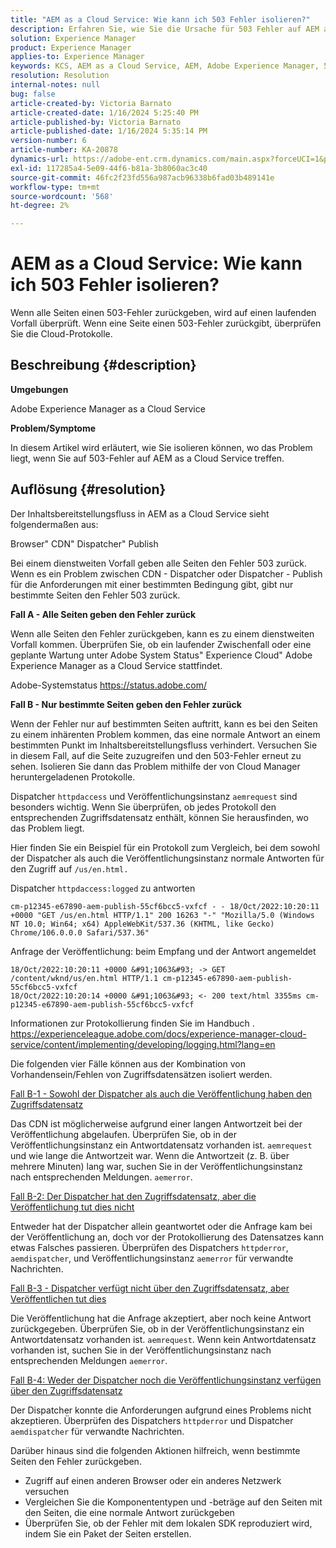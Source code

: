 ```yaml
---
title: "AEM as a Cloud Service: Wie kann ich 503 Fehler isolieren?"
description: Erfahren Sie, wie Sie die Ursache für 503 Fehler auf AEM as a Cloud Service finden.
solution: Experience Manager
product: Experience Manager
applies-to: Experience Manager
keywords: KCS, AEM as a Cloud Service, AEM, Adobe Experience Manager, 503 Fehler
resolution: Resolution
internal-notes: null
bug: false
article-created-by: Victoria Barnato
article-created-date: 1/16/2024 5:25:40 PM
article-published-by: Victoria Barnato
article-published-date: 1/16/2024 5:35:14 PM
version-number: 6
article-number: KA-20878
dynamics-url: https://adobe-ent.crm.dynamics.com/main.aspx?forceUCI=1&pagetype=entityrecord&etn=knowledgearticle&id=da091843-94b4-ee11-a569-6045bd006704
exl-id: 117285a4-5e09-44f6-b81a-3b8060ac3c40
source-git-commit: 46fc2f23fd556a987acb96338b6fad03b489141e
workflow-type: tm+mt
source-wordcount: '568'
ht-degree: 2%

---
```


# AEM as a Cloud Service: Wie kann ich 503 Fehler isolieren?


Wenn alle Seiten einen 503-Fehler zurückgeben, wird auf einen laufenden Vorfall überprüft. Wenn eine Seite einen 503-Fehler zurückgibt, überprüfen Sie die Cloud-Protokolle.

## Beschreibung {#description}


<b>Umgebungen</b>

Adobe Experience Manager as a Cloud Service

<b>Problem/Symptome</b>

In diesem Artikel wird erläutert, wie Sie isolieren können, wo das Problem liegt, wenn Sie auf 503-Fehler auf AEM as a Cloud Service treffen.


## Auflösung {#resolution}


Der Inhaltsbereitstellungsfluss in AEM as a Cloud Service sieht folgendermaßen aus:

Browser&quot; CDN&quot; Dispatcher&quot; Publish

Bei einem dienstweiten Vorfall geben alle Seiten den Fehler 503 zurück. Wenn es ein Problem zwischen CDN - Dispatcher oder Dispatcher - Publish für die Anforderungen mit einer bestimmten Bedingung gibt, gibt nur bestimmte Seiten den Fehler 503 zurück.

<b>Fall A - Alle Seiten geben den Fehler zurück</b>

Wenn alle Seiten den Fehler zurückgeben, kann es zu einem dienstweiten Vorfall kommen. Überprüfen Sie, ob ein laufender Zwischenfall oder eine geplante Wartung unter Adobe System Status&quot; Experience Cloud&quot; Adobe Experience Manager as a Cloud Service stattfindet.

Adobe-Systemstatus https://status.adobe.com/

<b>Fall B - Nur bestimmte Seiten geben den Fehler zurück</b>

Wenn der Fehler nur auf bestimmten Seiten auftritt, kann es bei den Seiten zu einem inhärenten Problem kommen, das eine normale Antwort an einem bestimmten Punkt im Inhaltsbereitstellungsfluss verhindert. Versuchen Sie in diesem Fall, auf die Seite zuzugreifen und den 503-Fehler erneut zu sehen. Isolieren Sie dann das Problem mithilfe der von Cloud Manager heruntergeladenen Protokolle.

Dispatcher `httpdaccess` und Veröffentlichungsinstanz `aemrequest` sind besonders wichtig. Wenn Sie überprüfen, ob jedes Protokoll den entsprechenden Zugriffsdatensatz enthält, können Sie herausfinden, wo das Problem liegt.

Hier finden Sie ein Beispiel für ein Protokoll zum Vergleich, bei dem sowohl der Dispatcher als auch die Veröffentlichungsinstanz normale Antworten für den Zugriff auf `/us/en.html.`

Dispatcher `httpdaccess:logged` zu antworten


```
cm-p12345-e67890-aem-publish-55cf6bcc5-vxfcf - - 18/Oct/2022:10:20:11 +0000 "GET /us/en.html HTTP/1.1" 200 16263 "-" "Mozilla/5.0 (Windows NT 10.0; Win64; x64) AppleWebKit/537.36 (KHTML, like Gecko) Chrome/106.0.0.0 Safari/537.36"
```


Anfrage der Veröffentlichung: beim Empfang und der Antwort angemeldet


```
18/Oct/2022:10:20:11 +0000 &#91;1063&#93; -> GET /content/wknd/us/en.html HTTP/1.1 cm-p12345-e67890-aem-publish-55cf6bcc5-vxfcf
18/Oct/2022:10:20:14 +0000 &#91;1063&#93; <- 200 text/html 3355ms cm-p12345-e67890-aem-publish-55cf6bcc5-vxfcf
```


Informationen zur Protokollierung finden Sie im Handbuch .
https://experienceleague.adobe.com/docs/experience-manager-cloud-service/content/implementing/developing/logging.html?lang=en

Die folgenden vier Fälle können aus der Kombination von Vorhandensein/Fehlen von Zugriffsdatensätzen isoliert werden.

<u>Fall B-1 - Sowohl der Dispatcher als auch die Veröffentlichung haben den Zugriffsdatensatz</u>

Das CDN ist möglicherweise aufgrund einer langen Antwortzeit bei der Veröffentlichung abgelaufen. Überprüfen Sie, ob in der Veröffentlichungsinstanz ein Antwortdatensatz vorhanden ist. `aemrequest` und wie lange die Antwortzeit war. Wenn die Antwortzeit (z. B. über mehrere Minuten) lang war, suchen Sie in der Veröffentlichungsinstanz nach entsprechenden Meldungen. `aemerror`.

<u>Fall B-2: Der Dispatcher hat den Zugriffsdatensatz, aber die Veröffentlichung tut dies nicht</u>

Entweder hat der Dispatcher allein geantwortet oder die Anfrage kam bei der Veröffentlichung an, doch vor der Protokollierung des Datensatzes kann etwas Falsches passieren. Überprüfen des Dispatchers `httpderror`, `aemdispatcher`, und Veröffentlichungsinstanz `aemerror` für verwandte Nachrichten.

<u>Fall B-3 - Dispatcher verfügt nicht über den Zugriffsdatensatz, aber Veröffentlichen tut dies</u>

Die Veröffentlichung hat die Anfrage akzeptiert, aber noch keine Antwort zurückgegeben. Überprüfen Sie, ob in der Veröffentlichungsinstanz ein Antwortdatensatz vorhanden ist. `aemrequest`. Wenn kein Antwortdatensatz vorhanden ist, suchen Sie in der Veröffentlichungsinstanz nach entsprechenden Meldungen `aemerror`.

<u>Fall B-4: Weder der Dispatcher noch die Veröffentlichungsinstanz verfügen über den Zugriffsdatensatz</u>

Der Dispatcher konnte die Anforderungen aufgrund eines Problems nicht akzeptieren. Überprüfen des Dispatchers `httpderror` und Dispatcher `aemdispatcher` für verwandte Nachrichten.

Darüber hinaus sind die folgenden Aktionen hilfreich, wenn bestimmte Seiten den Fehler zurückgeben.

- Zugriff auf einen anderen Browser oder ein anderes Netzwerk versuchen
- Vergleichen Sie die Komponententypen und -beträge auf den Seiten mit den Seiten, die eine normale Antwort zurückgeben
- Überprüfen Sie, ob der Fehler mit dem lokalen SDK reproduziert wird, indem Sie ein Paket der Seiten erstellen.
